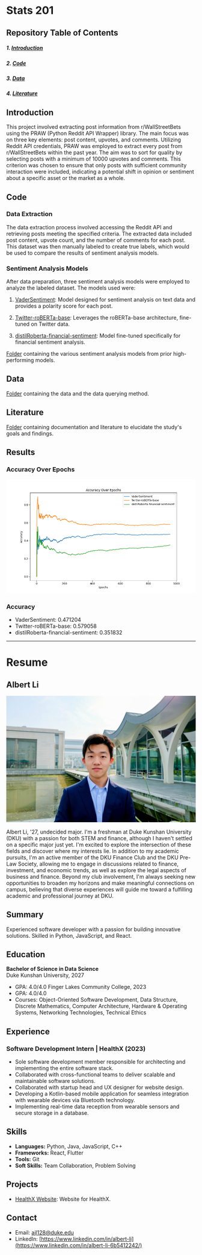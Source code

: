 # Stats 201

## Repository Table of Contents

##### 1. [Introduction](#introduction)
##### 2. [Code](#code)
##### 3. [Data](#data)
##### 4. [Literature](#literature)

## Introduction

This project involved extracting post information from r/WallStreetBets using the PRAW (Python Reddit API Wrapper) library. The main focus was on three key elements: post content, upvotes, and comments. Utilizing Reddit API credentials, PRAW was employed to extract every post from r/WallStreetBets within the past year. The aim was to sort for quality by selecting posts with a minimum of 10000 upvotes and comments. This criterion was chosen to ensure that only posts with sufficient community interaction were included, indicating a potential shift in opinion or sentiment about a specific asset or the market as a whole.

## Code

### Data Extraction

The data extraction process involved accessing the Reddit API and retrieving posts meeting the specified criteria. The extracted data included post content, upvote count, and the number of comments for each post. This dataset was then manually labeled to create true labels, which would be used to compare the results of sentiment analysis models.

### Sentiment Analysis Models

After data preparation, three sentiment analysis models were employed to analyze the labeled dataset. The models used were:

1. [VaderSentiment](https://github.com/cjhutto/vaderSentiment#python-demo-and-code-examples): Model designed for sentiment analysis on text data and provides a polarity score for each post.

2. [Twitter-roBERTa-base](https://huggingface.co/cardiffnlp/twitter-roberta-base-sentiment-latest): Leverages the roBERTa-base architecture, fine-tuned on Twitter data.

3. [distilRoberta-financial-sentiment](https://huggingface.co/mrm8488/distilroberta-finetuned-financial-news-sentiment-analysis): Model fine-tuned specifically for financial sentiment analysis.

[Folder](https://github.com/Rising-Stars-by-Sunshine/Stats_201_AlbertLi/tree/main/code) containing the various sentiment analysis models from prior high-performing models.

## Data

[Folder](https://github.com/Rising-Stars-by-Sunshine/Stats_201_AlbertLi/tree/main/data) containing the data and the data querying method.

## Literature

[Folder](https://github.com/Rising-Stars-by-Sunshine/Stats_201_AlbertLi/tree/main/literature) containing documentation and literature to elucidate the study's goals and findings.

## Results

### Accuracy Over Epochs

![Combined Results](/results/accuracy-plot.png)

### Accuracy
- VaderSentiment: 0.471204
- Twitter-roBERTa-base: 0.579058
- distilRoberta-financial-sentiment: 0.351832
---
# Resume

## Albert Li

![Headshot](Headshot.jpg)

Albert Li, '27, undecided major.
I'm a freshman at Duke Kunshan University (DKU) with a passion for both STEM and finance, although I haven't settled on a specific major just yet. I'm excited to explore the intersection of these fields and discover where my interests lie. In addition to my academic pursuits, I'm an active member of the DKU Finance Club and the DKU Pre-Law Society, allowing me to engage in discussions related to finance, investment, and economic trends, as well as explore the legal aspects of business and finance. Beyond my club involvement, I'm always seeking new opportunities to broaden my horizons and make meaningful connections on campus, believing that diverse experiences will guide me toward a fulfilling academic and professional journey at DKU.

## Summary
Experienced software developer with a passion for building innovative solutions. Skilled in Python, JavaScript, and React.

## Education
**Bachelor of Science in Data Science**  
Duke Kunshan University, 2027
- GPA: 4.0/4.0
Finger Lakes Community College, 2023
- GPA: 4.0/4.0
- Courses: Object-Oriented Software Development, Data Structure, Discrete Mathematics, Computer Architecture, Hardware & Operating Systems, Networking Technologies, Technical Ethics

## Experience
### Software Development Intern | HealthX (2023)
- Sole software development member responsible for architecting and implementing the entire software stack.
- Collaborated with cross-functional teams to deliver scalable and maintainable software solutions.
- Collaborated with startup head and UX designer for website design.
- Developing a Kotlin-based mobile application for seamless integration with wearable devices via Bluetooth technology.
- Implementing real-time data reception from wearable sensors and secure storage in a database.

## Skills
- **Languages:** Python, Java, JavaScript, C++
- **Frameworks:** React, Flutter
- **Tools:** Git
- **Soft Skills:** Team Collaboration, Problem Solving

## Projects
- [HealthX Website]([https://github.com/username/project-a](https://test-8792e6-7860c922f4167-10b3928188638.webflow.io/)): Website for HealthX.


## Contact
- Email: ajl128@duke.edu
- LinkedIn: [https://www.linkedin.com/in/albert-li](https://www.linkedin.com/in/albert-li-6b5412242/)
